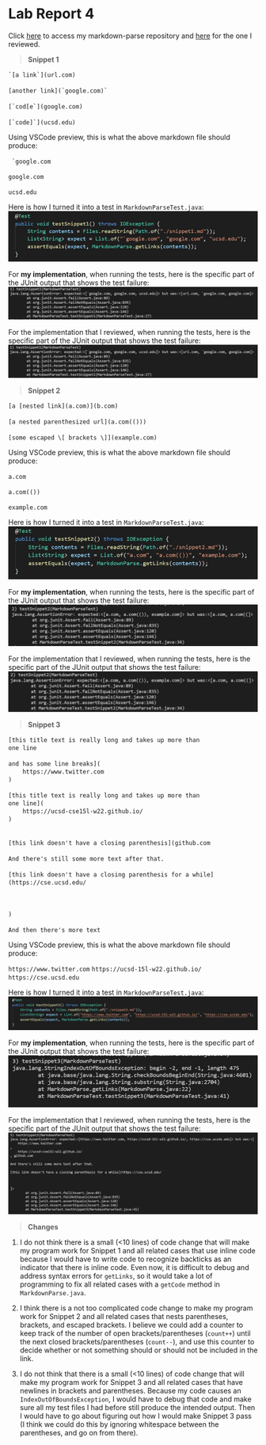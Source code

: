 # Lab Report 4

Click [here](https://github.com/r-chau/markdown-parse) to access my markdown-parse repository and [here](https://github.com/ajwboi/markdown-parse) for the one I reviewed.

> **Snippet 1**

```
`[a link`](url.com)

[another link](`google.com)`

[`cod[e`](google.com)

[`code]`](ucsd.edu)
```

Using VSCode preview, this is what the above markdown file should produce:

`` `google.com``

`google.com`

`ucsd.edu`

Here is how I turned it into a test in `MarkdownParseTest.java`:
![image](snip1test.jpg)

For **my implementation**, when running the tests, here is the specific part of the JUnit output that shows the test failure:
![image](mytest1.jpg)

For the implementation that I reviewed, when running the tests, here is the specific part of the JUnit output that shows the test failure:
![image](other-test1.jpg)

> **Snippet 2**

```
[a [nested link](a.com)](b.com)

[a nested parenthesized url](a.com(()))

[some escaped \[ brackets \]](example.com)
```

Using VSCode preview, this is what the above markdown file should produce:

`a.com`

`a.com(())`

`example.com`

Here is how I turned it into a test in `MarkdownParseTest.java`:
![image](snip2test.jpg)

For **my implementation**, when running the tests, here is the specific part of the JUnit output that shows the test failure:
![image](mytest2.jpg)

For the implementation that I reviewed, when running the tests, here is the specific part of the JUnit output that shows the test failure:
![image](other-test2.jpg)

> **Snippet 3**

```
[this title text is really long and takes up more than 
one line

and has some line breaks](
    https://www.twitter.com
)

[this title text is really long and takes up more than 
one line](
    https://ucsd-cse15l-w22.github.io/
)


[this link doesn't have a closing parenthesis](github.com

And there's still some more text after that.

[this link doesn't have a closing parenthesis for a while](https://cse.ucsd.edu/



)

And then there's more text
```

Using VSCode preview, this is what the above markdown file should produce:

`https://www.twitter.com`
`https://ucsd-15l-w22.github.io/`
`https://cse.ucsd.edu`

Here is how I turned it into a test in `MarkdownParseTest.java`:
![image](snip3test.jpg)

For **my implementation**, when running the tests, here is the specific part of the JUnit output that shows the test failure:
![image](mytest3.jpg)

For the implementation that I reviewed, when running the tests, here is the specific part of the JUnit output that shows the test failure:
![image](other-test3.jpg)

> **Changes**

1. I do not think there is a small (<10 lines) of code change that will make my program work for Snippet 1 and all related cases that use inline code because I would have to write code to recognize backticks as an indicator that there is inline code. Even now, it is difficult to debug and address syntax errors for `getLinks`, so it would take a lot of programming to fix all related cases with a `getCode` method in `MarkdownParse.java`.

2. I think there is a not too complicated code change to make my program work for Snippet 2 and all related cases that nests parentheses, brackets, and escaped brackets. I believe we could add a counter to keep track of the number of open brackets/parentheses (`count++`) until the next closed brackets/parentheses (`count--`), and use this counter to decide whether or not something should or should not be included in the link.

3. I do not think that there is a small (<10 lines) of code change that will make my program work for Snippet 3 and all related cases that have newlines in brackets and parentheses. Because my code causes an `IndexOutOfBoundsException`, I would have to debug that code and make sure all my test files I had before still produce the intended output. Then I would have to go about figuring out how I would make Snippet 3 pass (I think we could do this by ignoring whitespace between the parentheses, and go on from there).